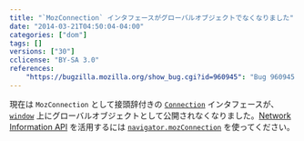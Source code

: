 ```yaml
---
title: "`MozConnection` インタフェースがグローバルオブジェクトでなくなりました"
date: "2014-03-21T04:50:04-04:00"
categories: ["dom"]
tags: []
versions: ["30"]
cclicense: "BY-SA 3.0"
references:
    "https://bugzilla.mozilla.org/show_bug.cgi?id=960945": "Bug 960945 – MozConnection should be NoInterfaceObject"
---
```

現在は `MozConnection` として接頭辞付きの [`Connection`](https://developer.mozilla.org/ja/docs/Web/API/Connection) インタフェースが、[`window`](https://developer.mozilla.org/ja/docs/Web/API/window) 上にグローバルオブジェクトとして公開されなくなりました。[Network Information API](https://developer.mozilla.org/ja/docs/Web/API/Network_Information_API) を活用するには [`navigator.mozConnection`](https://developer.mozilla.org/ja/docs/Web/API/navigator.mozConnection) を使ってください。
